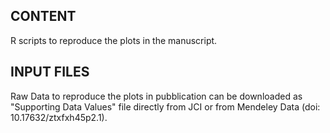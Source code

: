 ## CONTENT
R scripts to reproduce the plots in the manuscript.

## INPUT FILES
Raw Data to reproduce the plots in pubblication can be downloaded as "Supporting Data Values" file directly from JCI or from Mendeley Data (doi: 10.17632/ztxfxh45p2.1).
